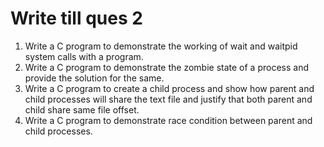 # Write till ques 2

1. Write a  C program to demonstrate the working of wait and waitpid system calls with a program.
2. Write a C program to demonstrate the zombie state of a process and provide the solution for the same.
3. Write a C program to create a child process and show how parent and child processes will share the text file and justify that both parent and child share same file offset.
4. Write a C program to demonstrate race condition between parent and child processes.
